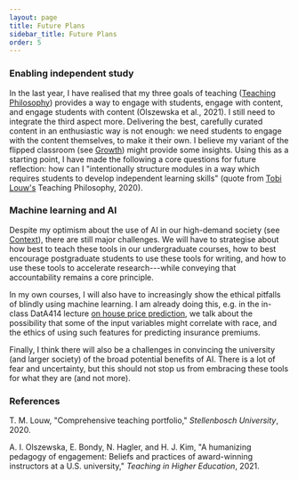 ```yaml
---
layout: page
title: Future Plans
sidebar_title: Future Plans
order: 5
---
```


### Enabling independent study

In the last year, I have realised that my three goals of teaching ([Teaching Philosophy]({{site.url}}/philosophy/)) provides a way to engage with students, engage with content, and engage students with content (Olszewska et al., 2021). I still need to integrate the third aspect more. Delivering the best, carefully curated content in an enthusiastic way is not enough: we need students to engage with the content themselves, to make it their own. I believe my variant of the flipped classroom (see [Growth]({{site.url}}/growth/)) might provide some insights. Using this as a starting point, I have made the following a core questions for future reflection: how can I "intentionally structure modules in a way which requires students to develop independent learning skills" (quote from [Tobi Louw's](https://process.sun.ac.za/staff/all-staff/?entry=12) Teaching Philosophy, 2020).


### Machine learning and AI

Despite my optimism about the use of AI in our high-demand society (see [Context]({{site.url}}/context/)), there are still major challenges. We will have to strategise about how best to teach these tools in our undergraduate courses, how to best encourage postgraduate students to use these tools for writing, and how to use these tools to accelerate research---while conveying that accountability remains a core principle.

In my own courses, I will also have to increasingly show the ethical pitfalls of blindly using machine learning. I am already doing this, e.g. in the in-class DatA414 lecture [on house price prediction](https://youtu.be/zu34zcyAFzU?t=80), we talk about the possibility that some of the input variables might correlate with race, and the ethics of using such features for predicting insurance premiums.

Finally, I think there will also be a challenges in convincing the university (and larger society) of the broad potential benefits of AI. There is a lot of fear and uncertainty, but this should not stop us from embracing these tools for what they are (and not more).


### References

T. M. Louw, "Comprehensive teaching portfolio," *Stellenbosch University*, 2020.

A. I. Olszewska, E. Bondy, N. Hagler, and H. J. Kim, "A humanizing pedagogy of engagement: Beliefs and practices of award-winning instructors at a U.S. university," *Teaching in Higher Education*, 2021.
